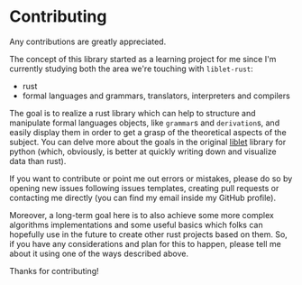 # Contributing

Any contributions are greatly appreciated.

The concept of this library started as a learning project for me since I'm currently studying both the area
we're touching with `liblet-rust`:
- rust
- formal languages and grammars, translators, interpreters and compilers

The goal is to realize a rust library which can help to structure and manipulate formal languages objects, like
`grammar`s and `derivation`s, and easily display them in order to get a grasp of the theoretical aspects of the subject.
You can delve more about the goals in the original [liblet]() library for python (which, obviously, is better at quickly writing
down and visualize data than rust).

If you want to contribute or point me out errors or mistakes, please do so by opening new issues following issues templates,
creating pull requests or contacting me directly (you can find my email inside my GitHub profile).

Moreover, a long-term goal here is to also achieve some more complex algorithms implementations and some useful basics which
folks can hopefully use in the future to create other rust projects based on them. So, if you have any considerations and plan
for this to happen, please tell me about it using one of the ways described above.

Thanks for contributing!
